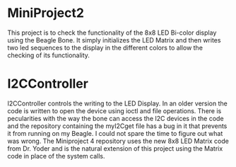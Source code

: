 MiniProject2
============
This project is to check the functionality of the 8x8 LED Bi-color display using the Beagle Bone. It simply initializes the LED Matrix and then writes two led sequences to the display in the different colors to allow the checking of its functionality.

I2CController
=============
I2CController controls the writing to the LED Display. In an older version the code is written to open the device using ioctl and file operations. There is pecularities with the way the bone can access the I2C devices in the code and the repository containing the myI2Cget file has a bug in it that prevents it from running on my Beagle. I could not spare the time to figure out what was wrong. The Miniproject 4 repository uses the new 8x8 LED Matrix code from Dr. Yoder and is the natural extension of this project using the Matrix code in place of the system calls. 